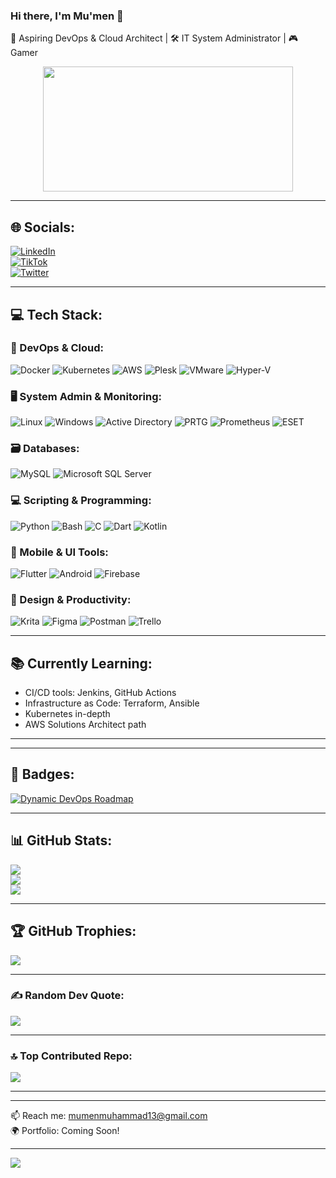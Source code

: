 ### Hi there, I'm Mu'men 👋  
🚀 Aspiring DevOps & Cloud Architect | 🛠️ IT System Administrator | 🎮 Gamer

<div id="header" align="center">
  <img src="https://media.giphy.com/media/v1.Y2lkPTc5MGI3NjExNmV3ZzJ6ZmNwNnB1bGVjc3RkdjIwaGthMTE3NXh3cDJhbW93b2dvciZlcD12MV9pbnRlcm5hbF9naWZfYnlfaWQmY3Q9Zw/zOvBKUUEERdNm/giphy.gif" width="400" height="200"/>
</div>

---

## 🌐 Socials:
[![LinkedIn](https://img.shields.io/badge/LinkedIn-%230077B5.svg?logo=linkedin&logoColor=white)](https://www.linkedin.com/in/mu-men-muhammad-ali-264113196/)  
[![TikTok](https://img.shields.io/badge/TikTok-%23000000.svg?logo=TikTok&logoColor=white)](https://tiktok.com/@mutech13)  
[![Twitter](https://img.shields.io/badge/Twitter-%231DA1F2.svg?logo=Twitter&logoColor=white)](https://twitter.com/MumenMu13)

---

## 💻 Tech Stack:

### 🧰 DevOps & Cloud:
![Docker](https://img.shields.io/badge/docker-%230db7ed.svg?style=for-the-badge&logo=docker&logoColor=white)
![Kubernetes](https://img.shields.io/badge/kubernetes-%23326ce5.svg?style=for-the-badge&logo=kubernetes&logoColor=white)
![AWS](https://img.shields.io/badge/AWS-%23FF9900.svg?style=for-the-badge&logo=amazon-aws&logoColor=white)
![Plesk](https://img.shields.io/badge/plesk-%23000000.svg?style=for-the-badge&logo=plesk&logoColor=white)
![VMware](https://img.shields.io/badge/vmware-%23007ee5.svg?style=for-the-badge&logo=vmware&logoColor=white)
![Hyper-V](https://img.shields.io/badge/Hyper--V-%230078D7.svg?style=for-the-badge&logo=windows&logoColor=white)

### 🖥️ System Admin & Monitoring:
![Linux](https://img.shields.io/badge/Linux-FCC624?style=for-the-badge&logo=linux&logoColor=black)
![Windows](https://img.shields.io/badge/Windows-0078D6?style=for-the-badge&logo=windows&logoColor=white)
![Active Directory](https://img.shields.io/badge/Active%20Directory-0078D6?style=for-the-badge&logo=windows&logoColor=white)
![PRTG](https://img.shields.io/badge/PRTG-009FDF?style=for-the-badge&logo=prtg&logoColor=white)
![Prometheus](https://img.shields.io/badge/Prometheus-E6522C?style=for-the-badge&logo=prometheus&logoColor=white)
![ESET](https://img.shields.io/badge/ESET-0095D9?style=for-the-badge&logo=eset&logoColor=white)

### 🗃️ Databases:
![MySQL](https://img.shields.io/badge/MySQL-%2300f.svg?style=for-the-badge&logo=mysql&logoColor=white)
![Microsoft SQL Server](https://img.shields.io/badge/SQL_Server-%23CC2927.svg?style=for-the-badge&logo=microsoftsqlserver&logoColor=white)

### 💻 Scripting & Programming:
![Python](https://img.shields.io/badge/Python-%233776AB.svg?style=for-the-badge&logo=python&logoColor=white)
![Bash](https://img.shields.io/badge/bash-%234EAA25.svg?style=for-the-badge&logo=gnu-bash&logoColor=white)
![C](https://img.shields.io/badge/c-%2300599C.svg?style=for-the-badge&logo=c&logoColor=white)
![Dart](https://img.shields.io/badge/dart-%230175C2.svg?style=for-the-badge&logo=dart&logoColor=white)
![Kotlin](https://img.shields.io/badge/kotlin-%230095D5.svg?style=for-the-badge&logo=kotlin&logoColor=white)

### 📱 Mobile & UI Tools:
![Flutter](https://img.shields.io/badge/Flutter-%2302569B.svg?style=for-the-badge&logo=Flutter&logoColor=white)
![Android](https://img.shields.io/badge/android-%2320232a.svg?style=for-the-badge&logo=android&logoColor=%a4c639)
![Firebase](https://img.shields.io/badge/firebase-%23039BE5.svg?style=for-the-badge&logo=firebase)

### 🎨 Design & Productivity:
![Krita](https://img.shields.io/badge/Krita-203759?style=for-the-badge&logo=krita&logoColor=EEF37B)
![Figma](https://img.shields.io/badge/figma-%23F24E1E.svg?style=for-the-badge&logo=figma&logoColor=white)
![Postman](https://img.shields.io/badge/Postman-FF6C37?style=for-the-badge&logo=postman&logoColor=white)
![Trello](https://img.shields.io/badge/Trello-%23026AA7.svg?style=for-the-badge&logo=Trello&logoColor=white)

---

## 📚 Currently Learning:
- CI/CD tools: Jenkins, GitHub Actions
- Infrastructure as Code: Terraform, Ansible
- Kubernetes in-depth
- AWS Solutions Architect path

---

<!-- ## 🧾 Certifications:
- 🎓 Docker Mastery – Udemy *(Completed)*
- 🎓 AWS Cloud Practitioner – *In Progress*
- 🎓 Dynamic DevOps Roadmap – [DevOpsHive](https://github.com/DevOpsHiveHQ/dynamic-devops-roadmap) -->

---

## 🏅 Badges:
[![Dynamic DevOps Roadmap](https://devopshive.net/badges/dynamic-devops-roadmap.svg)](https://github.com/DevOpsHiveHQ/dynamic-devops-roadmap)

---

## 📊 GitHub Stats:
![](https://github-readme-stats.vercel.app/api?username=Moamenmuh13&theme=gotham&hide_border=false&include_all_commits=true&count_private=false)<br/>
![](https://github-readme-streak-stats.herokuapp.com/?user=Moamenmuh13&theme=gotham&hide_border=false)<br/>
![](https://github-readme-stats.vercel.app/api/top-langs/?username=Moamenmuh13&theme=gotham&hide_border=false&include_all_commits=true&count_private=false&layout=compact)

---

## 🏆 GitHub Trophies:
![](https://github-profile-trophy.vercel.app/?username=Moamenmuh13&theme=darkhub&no-frame=true&no-bg=false&margin-w=4)

---

### ✍️ Random Dev Quote:
![](https://quotes-github-readme.vercel.app/api?type=horizontal&theme=tokyonight)

---

### 🔝 Top Contributed Repo:
![](https://github-contributor-stats.vercel.app/api?username=Moamenmuh13&limit=5&theme=dark&combine_all_yearly_contributions=true)

---
---
📫 Reach me: [mumenmuhammad13@gmail.com](mailto:mumenmuhammad13@gmail.com)  
🌍 Portfolio: Coming Soon!

---

[![](https://visitcount.itsvg.in/api?id=Moamenmuh13&icon=0&color=0)](https://visitcount.itsvg.in)

<!-- Proudly created with GPRM ( https://gprm.itsvg.in ) -->
